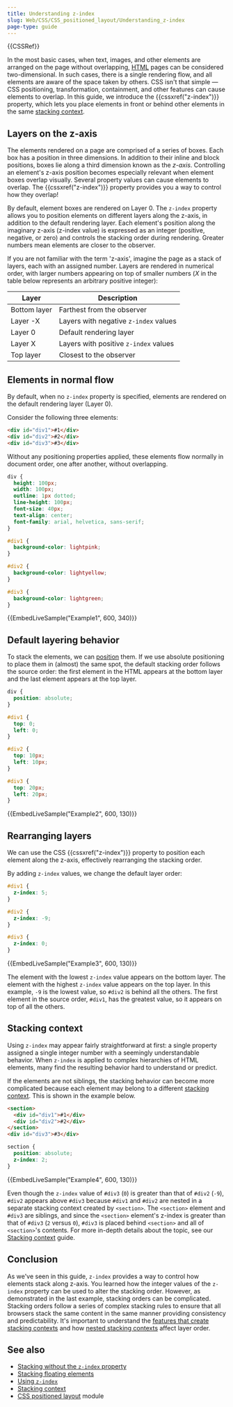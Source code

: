 ```yaml
---
title: Understanding z-index
slug: Web/CSS/CSS_positioned_layout/Understanding_z-index
page-type: guide
---
```


{{CSSRef}}

In the most basic cases, when text, images, and other elements are arranged on the page without overlapping, [HTML](/en-US/docs/Web/HTML) pages can be considered two-dimensional. In such cases, there is a single rendering flow, and all elements are aware of the space taken by others. CSS isn't that simple — CSS positioning, transformation, containment, and other features can cause elements to overlap. In this guide, we introduce the {{cssxref("z-index")}} property, which lets you place elements in front or behind other elements in the same [stacking context](#stacking_context).

## Layers on the z-axis

The elements rendered on a page are comprised of a series of boxes. Each box has a position in three dimensions. In addition to their inline and block positions, boxes lie along a third dimension known as the _z-axis_. Controlling an element's z-axis position becomes especially relevant when element boxes overlap visually. Several property values can cause elements to overlap. The {{cssxref("z-index")}} property provides you a way to control how they overlap!

By default, element boxes are rendered on Layer 0. The `z-index` property allows you to position elements on different layers along the z-axis, in addition to the default rendering layer. Each element's position along the imaginary z-axis (z-index value) is expressed as an integer (positive, negative, or zero) and controls the stacking order during rendering. Greater numbers mean elements are closer to the observer.

If you are not familiar with the term 'z-axis', imagine the page as a stack of layers, each with an assigned number. Layers are rendered in numerical order, with larger numbers appearing on top of smaller numbers (_X_ in the table below represents an arbitrary positive integer):

| Layer        | Description                           |
| ------------ | ------------------------------------- |
| Bottom layer | Farthest from the observer            |
| Layer -X     | Layers with negative `z-index` values |
| Layer 0      | Default rendering layer               |
| Layer X      | Layers with positive `z-index` values |
| Top layer    | Closest to the observer               |

## Elements in normal flow

By default, when no `z-index` property is specified, elements are rendered on the default rendering layer (Layer 0).

Consider the following three elements:

```html live-sample___example1 live-sample___example2 live-sample___example3
<div id="div1">#1</div>
<div id="div2">#2</div>
<div id="div3">#3</div>
```

Without any positioning properties applied, these elements flow normally in document order, one after another, without overlapping.

```css live-sample___example1 live-sample___example2 live-sample___example3 live-sample___example4
div {
  height: 100px;
  width: 100px;
  outline: 1px dotted;
  line-height: 100px;
  font-size: 40px;
  text-align: center;
  font-family: arial, helvetica, sans-serif;
}

#div1 {
  background-color: lightpink;
}

#div2 {
  background-color: lightyellow;
}

#div3 {
  background-color: lightgreen;
}
```

{{EmbedLiveSample("Example1", 600, 340)}}

## Default layering behavior

To stack the elements, we can [position](/en-US/docs/Web/CSS/position#types_of_positioning) them.
If we use absolute positioning to place them in (almost) the same spot, the default stacking order follows the source order: the first element in the HTML appears at the bottom layer and the last element appears at the top layer.

```css live-sample___example2 live-sample___example3 live-sample___example4
div {
  position: absolute;
}

#div1 {
  top: 0;
  left: 0;
}

#div2 {
  top: 10px;
  left: 10px;
}

#div3 {
  top: 20px;
  left: 20px;
}
```

{{EmbedLiveSample("Example2", 600, 130)}}

## Rearranging layers

We can use the CSS {{cssxref("z-index")}} property to position each element along the z-axis, effectively rearranging the stacking order.

By adding `z-index` values, we change the default layer order:

```css live-sample___example3 live-sample___example4
#div1 {
  z-index: 5;
}

#div2 {
  z-index: -9;
}

#div3 {
  z-index: 0;
}
```

{{EmbedLiveSample("Example3", 600, 130)}}

The element with the lowest `z-index` value appears on the bottom layer. The element with the highest `z-index` value appears on the top layer. In this example, `-9` is the lowest value, so `#div2` is behind all the others. The first element in the source order, `#div1`, has the greatest value, so it appears on top of all the others.

## Stacking context

Using `z-index` may appear fairly straightforward at first: a single property assigned a single integer number with a seemingly understandable behavior. When `z-index` is applied to complex hierarchies of HTML elements, many find the resulting behavior hard to understand or predict.

If the elements are not siblings, the stacking behavior can become more complicated because each element may belong to a different [stacking context](/en-US/docs/Web/CSS/CSS_positioned_layout/Stacking_context). This is shown in the example below.

```html live-sample___example4
<section>
  <div id="div1">#1</div>
  <div id="div2">#2</div>
</section>
<div id="div3">#3</div>
```

```css live-sample___example4
section {
  position: absolute;
  z-index: 2;
}
```

{{EmbedLiveSample("Example4", 600, 130)}}

Even though the `z-index` value of `#div3` (`0`) is greater than that of `#div2` (`-9`), `#div2` appears above `#div3` because `#div1` and `#div2` are nested in a separate stacking context created by `<section>`. The `<section>` element and `#div3` are siblings, and since the `<section>` element's z-index is greater than that of `#div3` (`2` versus `0`), `#div3` is placed behind `<section>` and all of `<section>`'s contents. For more in-depth details about the topic, see our [Stacking context](/en-US/docs/Web/CSS/CSS_positioned_layout/Stacking_context) guide.

## Conclusion

As we've seen in this guide, `z-index` provides a way to control how elements stack along z-axis. You learned how the integer values of the `z-index` property can be used to alter the stacking order. However, as demonstrated in the last example, stacking orders can be complicated. Stacking orders follow a series of complex stacking rules to ensure that all browsers stack the same content in the same manner providing consistency and predictability. It's important to understand the [features that create stacking contexts](/en-US/docs/Web/CSS/CSS_positioned_layout/Stacking_context#features_creating_stacking_contexts) and how [nested stacking contexts](/en-US/docs/Web/CSS/CSS_positioned_layout/Stacking_context#nested_stacking_contexts) affect layer order.

## See also

- [Stacking without the `z-index` property](/en-US/docs/Web/CSS/CSS_positioned_layout/Stacking_without_z-index)
- [Stacking floating elements](/en-US/docs/Web/CSS/CSS_positioned_layout/Stacking_floating_elements)
- [Using `z-index`](/en-US/docs/Web/CSS/CSS_positioned_layout/Using_z-index)
- [Stacking context](/en-US/docs/Web/CSS/CSS_positioned_layout/Stacking_context)
- [CSS positioned layout](/en-US/docs/Web/CSS/CSS_positioned_layout) module
